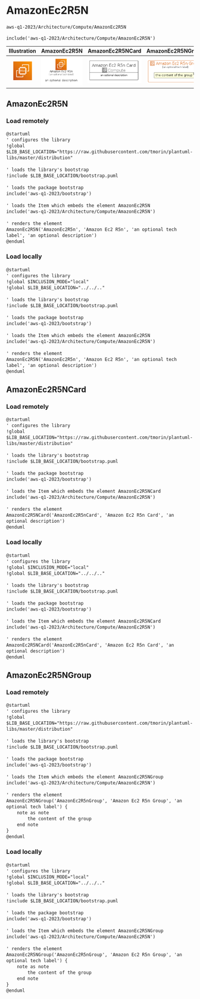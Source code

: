 # AmazonEc2R5N


```text
aws-q1-2023/Architecture/Compute/AmazonEc2R5N
```

```text
include('aws-q1-2023/Architecture/Compute/AmazonEc2R5N')
```



| Illustration | AmazonEc2R5N | AmazonEc2R5NCard | AmazonEc2R5NGroup |
| :---: | :---: | :---: | :---: |
| ![illustration for Illustration](../../../aws-q1-2023/Architecture/Compute/AmazonEc2R5N.png) | ![illustration for AmazonEc2R5N](../../../aws-q1-2023/Architecture/Compute/AmazonEc2R5N.Local.png) | ![illustration for AmazonEc2R5NCard](../../../aws-q1-2023/Architecture/Compute/AmazonEc2R5NCard.Local.png) | ![illustration for AmazonEc2R5NGroup](../../../aws-q1-2023/Architecture/Compute/AmazonEc2R5NGroup.Local.png) |




## AmazonEc2R5N

### Load remotely
```plantuml
@startuml
' configures the library
!global $LIB_BASE_LOCATION="https://raw.githubusercontent.com/tmorin/plantuml-libs/master/distribution"

' loads the library's bootstrap
!include $LIB_BASE_LOCATION/bootstrap.puml

' loads the package bootstrap
include('aws-q1-2023/bootstrap')

' loads the Item which embeds the element AmazonEc2R5N
include('aws-q1-2023/Architecture/Compute/AmazonEc2R5N')

' renders the element
AmazonEc2R5N('AmazonEc2R5n', 'Amazon Ec2 R5n', 'an optional tech label', 'an optional description')
@enduml
```

### Load locally
```plantuml
@startuml
' configures the library
!global $INCLUSION_MODE="local"
!global $LIB_BASE_LOCATION="../../.."

' loads the library's bootstrap
!include $LIB_BASE_LOCATION/bootstrap.puml

' loads the package bootstrap
include('aws-q1-2023/bootstrap')

' loads the Item which embeds the element AmazonEc2R5N
include('aws-q1-2023/Architecture/Compute/AmazonEc2R5N')

' renders the element
AmazonEc2R5N('AmazonEc2R5n', 'Amazon Ec2 R5n', 'an optional tech label', 'an optional description')
@enduml
```

## AmazonEc2R5NCard

### Load remotely
```plantuml
@startuml
' configures the library
!global $LIB_BASE_LOCATION="https://raw.githubusercontent.com/tmorin/plantuml-libs/master/distribution"

' loads the library's bootstrap
!include $LIB_BASE_LOCATION/bootstrap.puml

' loads the package bootstrap
include('aws-q1-2023/bootstrap')

' loads the Item which embeds the element AmazonEc2R5NCard
include('aws-q1-2023/Architecture/Compute/AmazonEc2R5N')

' renders the element
AmazonEc2R5NCard('AmazonEc2R5nCard', 'Amazon Ec2 R5n Card', 'an optional description')
@enduml
```

### Load locally
```plantuml
@startuml
' configures the library
!global $INCLUSION_MODE="local"
!global $LIB_BASE_LOCATION="../../.."

' loads the library's bootstrap
!include $LIB_BASE_LOCATION/bootstrap.puml

' loads the package bootstrap
include('aws-q1-2023/bootstrap')

' loads the Item which embeds the element AmazonEc2R5NCard
include('aws-q1-2023/Architecture/Compute/AmazonEc2R5N')

' renders the element
AmazonEc2R5NCard('AmazonEc2R5nCard', 'Amazon Ec2 R5n Card', 'an optional description')
@enduml
```

## AmazonEc2R5NGroup

### Load remotely
```plantuml
@startuml
' configures the library
!global $LIB_BASE_LOCATION="https://raw.githubusercontent.com/tmorin/plantuml-libs/master/distribution"

' loads the library's bootstrap
!include $LIB_BASE_LOCATION/bootstrap.puml

' loads the package bootstrap
include('aws-q1-2023/bootstrap')

' loads the Item which embeds the element AmazonEc2R5NGroup
include('aws-q1-2023/Architecture/Compute/AmazonEc2R5N')

' renders the element
AmazonEc2R5NGroup('AmazonEc2R5nGroup', 'Amazon Ec2 R5n Group', 'an optional tech label') {
    note as note
        the content of the group
    end note
}
@enduml
```

### Load locally
```plantuml
@startuml
' configures the library
!global $INCLUSION_MODE="local"
!global $LIB_BASE_LOCATION="../../.."

' loads the library's bootstrap
!include $LIB_BASE_LOCATION/bootstrap.puml

' loads the package bootstrap
include('aws-q1-2023/bootstrap')

' loads the Item which embeds the element AmazonEc2R5NGroup
include('aws-q1-2023/Architecture/Compute/AmazonEc2R5N')

' renders the element
AmazonEc2R5NGroup('AmazonEc2R5nGroup', 'Amazon Ec2 R5n Group', 'an optional tech label') {
    note as note
        the content of the group
    end note
}
@enduml
```

